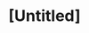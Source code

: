 ---
pid: pt204
title: "[Untitled]"
location_transcription: 
coordinates: "[-75.128635625573, 39.966069488908]"
zipcode: '19125'
gen_neighborhood: River Wards
neighborhood: Fishtown,Kensington
outside_phl: 
age: '56'
age_range: 50-59
instagram: 
image_file_name: pt_204.jpg
proposal_transcription: Something to remind us of history and be respectful
topic: History
topic_summary: '0'
type: Other No Form
keywords_other: 
credit: 
image_labels: 
twitter: 
facebook: 
permalink: "/monuments/pt204/"
layout: item-page
---